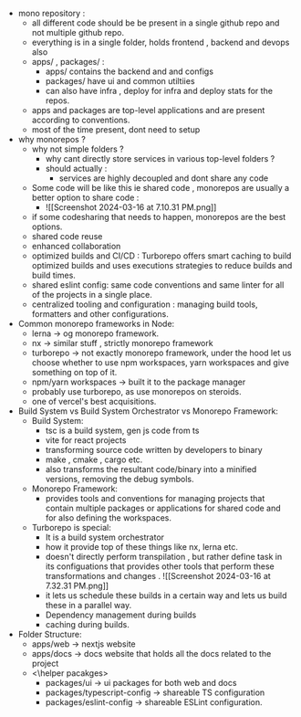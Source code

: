 - mono repository :
	- all different code should be be present in a single github repo and not multiple github repo.
	- everything is in a single folder, holds frontend , backend and devops also
	- apps/ , packages/ :
		- apps/ contains the backend and and configs
		- packages/ have ui and common utiltiies 
		- can also have infra , deploy for infra and deploy stats for the repos.
	-  apps and packages are top-level applications and are present according to conventions.
	- most of the time present, dont need to setup 
- why monorepos  ?
	- why not simple folders ?
		- why cant directly store services in various top-level folders ?
		- should actually :
			- services are highly decoupled and dont share any code 
	- Some code will be like this ie shared code , monorepos are usually a better option to share code :
		- ![[Screenshot 2024-03-16 at 7.10.31 PM.png]]
	- if some codesharing that needs to happen, monorepos are the best options.
	- shared code reuse
	- enhanced collaboration 
	- optimized builds and CI/CD : Turborepo offers smart caching to build optimized builds and uses executions strategies to reduce builds and build times.
	- shared eslint config: same code conventions and same linter for all of the projects in a single place.
	- centralized tooling and configuration : managing build tools, formatters and other configurations.
- Common monorepo frameworks in Node:
	- lerna -> og monorepo framework.
	- nx -> similar stuff , strictly monorepo framework
	- turborepo -> not exactly monorepo framework, under the hood let us choose whether to use npm workspaces, yarn workspaces and give something on top of it.
	- npm/yarn workspaces -> built it to the package manager 
	- probably use turborepo, as use monorepos on steroids.
	- one of vercel's best acquisitions.
- Build System vs Build System Orchestrator vs Monorepo Framework:
	- Build System:
		- tsc is a build system, gen js code from ts
		- vite for react projects
		- transforming source code written by developers to binary 
		- make , cmake , cargo etc.
		- also transforms the resultant code/binary into a minified versions, removing the debug symbols.
	- Monorepo Framework:
		- provides tools and conventions for managing projects that contain multiple packages or applications for shared code and for also defining the workspaces.
	- Turborepo is special:
		- It is a build system orchestrator 
		- how it provide top of these things like nx, lerna etc.
		- doesn't directly perform transpilation , but rather define task in its configuations that provides other tools that perform these transformations and changes .
		 ![[Screenshot 2024-03-16 at 7.32.31 PM.png]]
		- it lets us schedule these builds in a certain way and lets us build these in a parallel way.
		- Dependency management during builds
		- caching during builds.
- Folder Structure:
	- apps/web -> nextjs website 
	- apps/docs -> docs website that holds all the docs related to the project 
	- <\helper pacakges>
		- packages/ui -> ui packages for both web and docs 
		- packages/typescript-config -> shareable TS configuration
		- packages/eslint-config -> shareable ESLint configuration.
